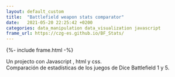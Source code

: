 ```yaml
---
layout: default_custom
title:  "Battlefield weapon stats comparator"
date:   2021-05-20 22:25:42 +0200
categories: data_manipulation data_visualization javascript
frame_url: https://czg-es.github.io/BF_Stats/
---
```

{%- include frame.html -%}

Un projecto con Javascript , html y css.<br>
Comparaci&oacute;n de estad&iacute;sticas de los juegos de Dice Battlefield 1 y 5.
